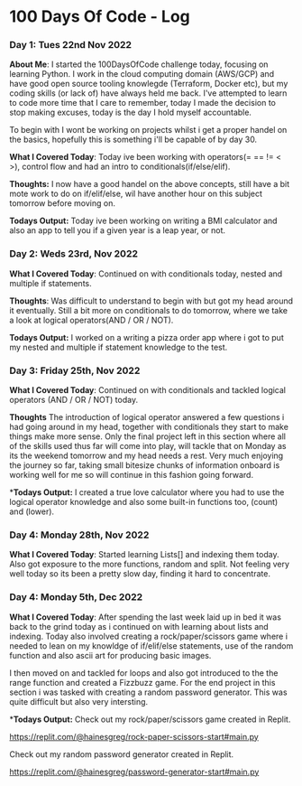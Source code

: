 # 100 Days Of Code - Log

### Day 1: Tues 22nd Nov 2022

**About Me**: I started the 100DaysOfCode challenge today, focusing on learning Python. I work in the cloud computing domain (AWS/GCP) and have good open source tooling knowlegde (Terraform, Docker etc), but my coding skills (or lack of) have always held me back. I've attempted to learn to code more time that I care to remember, today I made the decision to stop making excuses, today is the day I hold myself accountable. 

To begin with I wont be working on projects whilst i get a proper handel on the basics, hopefully this is something i'll be capable of by day 30.

**What I Covered Today**: Today ive been working with operators(= == != < >), control flow and had an intro to conditionals(if/else/elif).

**Thoughts:** I now have a good handel on the above concepts, still have a bit mote work to do on if/elif/else, wil have another hour on this subject tomorrow before moving on.

**Todays Output:** Today ive been working on writing a BMI calculator and also an app to tell you if a given year is a leap year, or not.


### Day 2: Weds 23rd, Nov 2022

**What I Covered Today**: Continued on with conditionals today, nested and multiple if statements.

**Thoughts**: Was difficult to understand to begin with but got my head around it eventually. Still a bit more on conditionals to do tomorrow, where we take a look at logical operators(AND / OR / NOT). 

**Todays Output:** I worked on a writing a pizza order app where i got to put my nested and multiple if statement knowledge to the test.


### Day 3: Friday 25th, Nov 2022

**What I Covered Today**: Continued on with conditionals and tackled logical operators (AND / OR / NOT) today.

**Thoughts** The introduction of logical operator answered a few questions i had going around in my head, together with conditionals they start to make things make more sense. Only the final project left in this section where all of the skills used thus far will come into play, will tackle that on Monday as its the weekend tomorrow and my head needs a rest. Very much enjoying the journey so far, taking small bitesize chunks of information onboard is working well for me so will continue in this fashion going forward. 

***Todays Output:** I created a true love calculator where you had to use the logical operator knowledge and also some built-in functions too, (count) and (lower).

### Day 4: Monday 28th, Nov 2022

**What I Covered Today**: Started learning Lists[] and indexing them today. Also got exposure to the more functions, random and split. Not feeling very well today so its been a pretty slow day, finding it hard to concentrate.

### Day 4: Monday 5th, Dec 2022

**What I Covered Today**: After spending the last week laid up in bed it was back to the grind today as i continued on with learning about lists and indexing. Today also involved creating a rock/paper/scissors game where i needed to lean on my knowldge of if/elif/else statements, use of the random function and also ascii art for producing basic images. 

I then moved on and tackled for loops and also got introduced to the the range function and created a Fizzbuzz game. For the end project in this section i was tasked with creating a random password generator. This was quite difficult but also very intersting. 

***Todays Output:** 
Check out my rock/paper/scissors game created in Replit.

https://replit.com/@hainesgreg/rock-paper-scissors-start#main.py

Check out my random password generator created in Replit.

https://replit.com/@hainesgreg/password-generator-start#main.py
